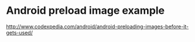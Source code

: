 # Android preload image example
http://www.codexpedia.com/android/android-preloading-images-before-it-gets-used/
